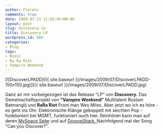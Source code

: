 ```yaml
---
author: Florenz
comments: true
date: 2009-07-23 11:02:01+00:00
layout: post
slug: discovery-lp
title: Discovery LP
wordpress_id: 889
categories:
- Blog
tags:
- Music
- Ra Ra Riot
- Vampire Weekend
---
```


[![DiscoverLPADD]({{ site.baseurl }}/images/2009/07/DiscoverLPADD-150x150.jpg)]({{ site.baseurl }}/images/2009/07/DiscoverLPADD.jpg)

Ganz an mir vorbeigezogen ist das Release "LP" von **Discovery.** Das Gemeinschaftsprojekt von **"Vampire Weekend"** Multitalent Rostam Batmanglij und **RaRa Riot** Front man Wes Miles. Aber jetzt wo ich es höre - es geht ins Ohr. Elektronische Klänge gekoppelt mit seichten Pop - funktioniert bei MGMT, funktioniert auch hier.
Reinhören kann man auf deren [MySpace Seite](http://www.myspace.com/discoverdiscovery) und auf [GrooveShark. ](http://www.grooveshark.com)
Nachfolgend mal der Song "Can you Discover?".





